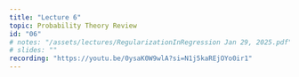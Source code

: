 ```yaml
---
title: "Lecture 6"
topic: Probability Theory Review
id: "06"
# notes: "/assets/lectures/RegularizationInRegression Jan 29, 2025.pdf"
# slides: ""
recording: "https://youtu.be/0ysaK0W9wlA?si=N1j5kaREjOYo0ir1"
---
```

